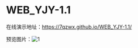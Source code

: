 # WEB_YJY-1.1

在线演示地址：https://7qzwx.github.io/WEB_YJY-1.1/

预览图片：![1](https://github.com/7qzwx/WEB_YJY-1.1/assets/162036223/bbbcac30-2bb6-4f8f-a200-a6448c95b2e4)